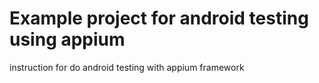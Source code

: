 # Example project for android testing using appium
instruction for do android testing with appium framework
